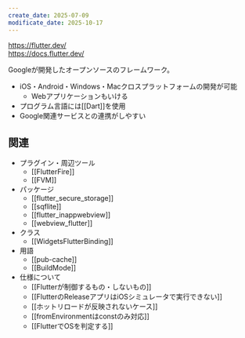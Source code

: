 ```yaml
---
create_date: 2025-07-09
modificate_date: 2025-10-17
---
```

<https://flutter.dev/>  
<https://docs.flutter.dev/>

Googleが開発したオープンソースのフレームワーク。  

* iOS・Android・Windows・Macクロスプラットフォームの開発が可能
	- Webアプリケーションもいける
* プログラム言語には[[Dart]]を使用
* Google関連サービスとの連携がしやすい

## 関連
* プラグイン・周辺ツール
	- [[FlutterFire]]
	- [[FVM]]
* パッケージ
	- [[flutter_secure_storage]]
	- [[sqflite]]
	- [[flutter_inappwebview]]
	- [[webview_flutter]]
* クラス
    - [[WidgetsFlutterBinding]]
* 用語
	- [[pub-cache]]
	- [[BuildMode]]
* 仕様について
    - [[Flutterが制御するもの・しないもの]]
	- [[FlutterのReleaseアプリはiOSシミュレータで実行できない]]
	- [[ホットリロードが反映されないケース]]
	- [[fromEnvironmentはconstのみ対応]]
	- [[FlutterでOSを判定する]]